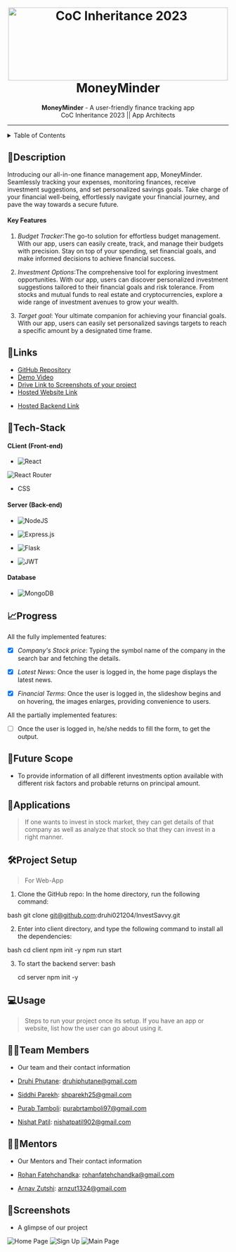 <h1 align="center">
  <a href="https://github.com/CommunityOfCoders/Inheritance-2023">
    <img src="./Untitled.png" alt="CoC Inheritance 2023" width="500" height="166">
  </a>
  <br>
  MoneyMinder
</h1>

<div align="center">
   <strong>MoneyMinder</strong> - A user-friendly finance tracking app<br>
  CoC Inheritance 2023 || App Architects
</div>
<hr>

<details>
<summary>Table of Contents</summary>

- [📝Description](#description)
    - [Key Features](#key-features)
- [🔗Links](#links)
- [🤖Tech-Stack](#tech-stack)
    - [CLient (Front-end)](#client-front-end)
    - [Server (Back-end)](#server-back-end)
    - [Database](#database)
- [📈Progress](#progress)
- [🔮Future Scope](#future-scope)
- [💸Applications](#applications)
- [🛠Project Setup](#project-setup)
- [💻Usage](#usage)
- [👨‍💻Team Members](#team-members)
- [👨‍🏫Mentors](#mentors)
- [📱Screenshots](#screenshots)

</details>

## 📝Description

Introducing our all-in-one finance management app, MoneyMinder. Seamlessly tracking your expenses, monitoring finances, receive investment suggestions, and set personalized savings goals. Take charge of your financial well-being, effortlessly navigate your financial journey, and pave the way towards a secure future.

#### Key Features

<!-- 1. Login/Signup is the key feature that aids in making user's searches and interests private. -->

1. *Budget Tracker*:The go-to solution for effortless budget management. With our app, users can easily create, track, and manage their budgets with precision. Stay on top of your spending, set financial goals, and make informed decisions to achieve financial success. 

2. *Investment Options*:The comprehensive tool for exploring investment opportunities. With our app, users can discover personalized investment suggestions tailored to their financial goals and risk tolerance. From stocks and mutual funds to real estate and cryptocurrencies, explore a wide range of investment avenues to grow your wealth.

3. *Target goal*: Your ultimate companion for achieving your financial goals. With our app, users can easily set personalized savings targets to reach a specific amount by a designated time frame.



## 🔗Links

- [GitHub Repository](#https://github.com/druhi021204/InvestSavvy)
- [Demo Video]()
- [Drive Link to Screenshots of your project](https://drive.google.com/drive/u/1/folders/11LKJFjJvm2sGEqNjIBtGAZk5TKs17K8e)
- [Hosted Website Link]()
<!-- - [App APK Link]() -->
- [Hosted Backend Link]()

<!-- Add any more links/resources you used for your project -->

## 🤖Tech-Stack

#### CLient (Front-end)

- ![React](https://img.shields.io/badge/react-%2320232a.svg?style=for-the-badge&logo=react&logoColor=%2361DAFB)

![React Router](https://img.shields.io/badge/React_Router-CA4245?style=for-the-badge&logo=react-router&logoColor=white)

- CSS

#### Server (Back-end)

- ![NodeJS](https://img.shields.io/badge/node.js-6DA55F?style=for-the-badge&logo=node.js&logoColor=white)

- ![Express.js](https://img.shields.io/badge/express.js-%23404d59.svg?style=for-the-badge&logo=express&logoColor=%2361DAFB)

- ![Flask](https://img.shields.io/badge/flask-%23000.svg?style=for-the-badge&logo=flask&logoColor=white)

- ![JWT](https://img.shields.io/badge/JWT-black?style=for-the-badge&logo=JSON%20web%20tokens)

#### Database

- ![MongoDB](https://img.shields.io/badge/MongoDB-%234ea94b.svg?style=for-the-badge&logo=mongodb&logoColor=white)

## 📈Progress

 All the fully implemented features:

- [x] *Company's Stock price*:  Typing the symbol name of the company in the search bar and fetching the details.
- [x] *Latest News*: Once the user is logged in, the home page displays the latest news.

- [x] *Financial Terms*: Once the user is logged in, the slideshow begins and on hovering, the images enlarges, providing convenience to users.

All the partially implemented features:

- [ ] Once the user is logged in, he/she nedds to fill the form, to get the output.

## 🔮Future Scope

- To provide information of all different investments option available with different risk factors and probable returns on principal amount.

## 💸Applications

>If one wants to invest in stock market, they can get details of that company as well as analyze that stock so that they can invest in a right manner.

## 🛠Project Setup

>For Web-App

 1. Clone the GitHub repo:
 In the home directory, run the following command:

 bash
 git clone <git@github.com>:druhi021204/InvestSavvy.git

 2. Enter into client directory, and type the following command to install all the dependencies:

 bash
 cd client
 npm init -y
 npm run start

 3. To start the backend server:
  bash

    cd server
    npm init -y

## 💻Usage

>Steps to run your project once its setup. If you have an app or website, list how the user can go about using it.

## 👨‍💻Team Members

- Our team and their contact information

- [Druhi Phutane](https://github.com/druhi021204): <druhiphutane@gmail.com>
- [Siddhi Parekh](https://github.com/siddhip2004): <shparekh25@gmail.com>
- [Purab Tamboli](https://github.com/thisisPurab): <purabrtamboli97@gmail.com>
- [Nishat Patil](https://github.com/nishatp9): <nishatpatil902@gmail.com>

## 👨‍🏫Mentors

- Our Mentors and Their contact information

- [Rohan Fatehchandka](https://github.com/rohanfatehchandka): <rohanfatehchandka@gmail.com>
- [Arnav Zutshi](https://github.com/AsRaNi1): <arnzut1324@gmail.com>

## 📱Screenshots

- A glimpse of our project

![Home Page](https://drive.google.com/uc?id=1dD_0P-yMc71j0Jktw0rgLJsnjhDDH2rc)
![Sign Up](https://drive.google.com/uc?id=1BdRuAx8ESTcx_PjWocw504p606ntSJHC)
![Main Page](https://drive.google.com/uc?id=10BVCxuN_q1JRY3huQNcYjoc67nfyuY0u)
